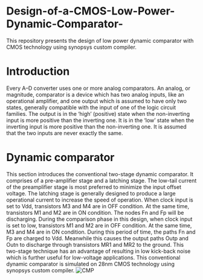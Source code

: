 # Design-of-a-CMOS-Low-Power-Dynamic-Comparator-
 This repository presents the design of low power dynamic comparator with CMOS technology using synopsys custom compiler.
# Introduction
Every A–D converter uses one or more analog comparators. An analog, or magnitude, comparator is a device which has two analog inputs, like an operational amplifier, and one output which is assumed to have only two states, generally compatible with the input of one of the logic circuit families. The output is in the ‘high’ (positive) state when the non-inverting input is more positive than the inverting one. It is in the ‘low’ state when the inverting input is more positive than the non-inverting one. It is assumed that the two inputs are never exactly the same.
# Dynamic comparator
This section introduces the conventional two-stage dynamic comparator. It comprises of a pre-amplifier stage
and a latching stage. The low-tail current of the preamplifier stage is most preferred to minimize the input offset
voltage. The latching stage is generally designed to produce a large operational current to increase the speed of
operation.
When clock input is set to Vdd, transistors M3 and M4 are in OFF condition. At the same time, transistors
M1 and M2 are in ON condition. The nodes Fn and Fp will be discharging. During the comparison phase in this
design, when clock input is set to low, transistors M1 and M2 are in OFF condition. At the same time, M3 and M4 are in ON condition. During this period of time, the paths Fn and Fp are charged to Vdd. Meanwhile this causes the
output paths Outp and Outn to discharge through transistors MR1 and MR2 to the ground.
This two-stage technique has an advantage of resulting in low kick-back noise which is further useful
for low-voltage applications. This conventional dynamic comparator is simulated on 28nm CMOS technology
using synopsys custom compiler.
![CMP](https://user-images.githubusercontent.com/87864756/156195378-af4a9e39-d54d-4e12-a83c-11a10c66b6e8.png)

